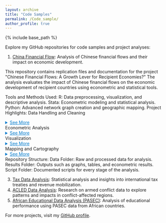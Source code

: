 ```yaml
---
layout: archive
title: "Code Samples"
permalink: /Code_sample/
author_profile: true
---
```


{% include base_path %}

Explore my GitHub repositories for code samples and project analyses:

1. [China Financial Flow](https://github.com/aw0007/China-financial-flow): Analysis of Chinese financial flows and their impact on economic development.

This repository contains replication files and documentation for the project "Chinese Financial Flows: A Growth Lever for Recipient Economies?" The analysis evaluates the impact of Chinese financial flows on the economic development of recipient countries using econometric and statistical tools.

Tools and Methods Used:
R: Data preprocessing, visualization, and descriptive analysis.
Stata: Econometric modeling and statistical analysis.
Python: Advanced network graph creation and geographic mapping.
Project Highlights:
Data Handling and Cleaning

<details> <summary style="cursor: pointer; color: #007acc; text-decoration: underline;">See More</summary> 
  - Extensive processing of raw data from various sources. 
  - Integration of control variables for robust analysis. 
  - Creation of intermediate and final datasets for econometric models. </details>
Econometric Analysis

<details> <summary style="cursor: pointer; color: #007acc; text-decoration: underline;">See More</summary> 
  - Estimation of impacts using advanced econometric models. 
  - Sub-sample analyses for Africa, Americas, and Asia to capture regional differences. 
  - Examination of gross fixed capital formation as a key development outcome.
  - Use of within-country, instrumental variable, and dynamic panel methods. </details>
Visualization

<details> <summary style="cursor: pointer; color: #007acc; text-decoration: underline;">See More</summary> 
  - Graphs and maps illustrating Chinese financial flows, investments, and project distributions.
  - Network graphs showing connections between China and recipient countries. 
  - Heatmaps and time-series visuals for trends over time. </details>
Mapping and Cartography

<details> <summary style="cursor: pointer; color: #007acc; text-decoration: underline;">See More</summary> 
  - Geospatial mapping of projects using precise geographic coordinates. 
  - Country-level mapping to highlight the dispersion of Chinese investments globally. 
  - Interactive maps for user exploration of investment patterns. </details>
Repository Structure:
Data Folder: Raw and processed data for analysis.
Results Folder: Outputs such as graphs, tables, and econometric results.
Script Folder: Documented scripts for every stage of the analysis.

3. [Tax Data Analysis](https://github.com/aw0007/Tax-Data-Analysis): Statistical analysis and insights into international tax treaties and revenue mobilization.
4. [ACLED Data Analysis](https://github.com/aw0007/Acled-Data-Analysis): Research on armed conflict data to explore patterns and impacts in conflict-affected regions.
5. [African Educational Data Analysis (PASEC)](https://github.com/aw0007/AFrican-Educational-Data-Analysis-PASSEC): Analysis of educational performance using PASEC data from African countries.

For more projects, visit my [GitHub profile](https://github.com/aw0007).
